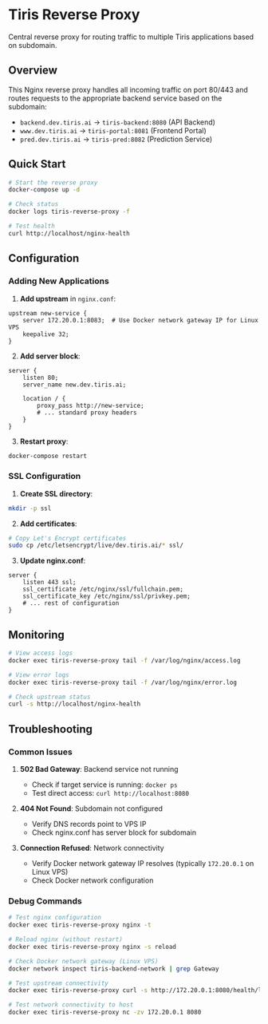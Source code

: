 # Tiris Reverse Proxy

Central reverse proxy for routing traffic to multiple Tiris applications based on subdomain.

## Overview

This Nginx reverse proxy handles all incoming traffic on port 80/443 and routes requests to the appropriate backend service based on the subdomain:

- `backend.dev.tiris.ai` → `tiris-backend:8080` (API Backend)
- `www.dev.tiris.ai` → `tiris-portal:8081` (Frontend Portal)
- `pred.dev.tiris.ai` → `tiris-pred:8082` (Prediction Service)

## Quick Start

```bash
# Start the reverse proxy
docker-compose up -d

# Check status
docker logs tiris-reverse-proxy -f

# Test health
curl http://localhost/nginx-health
```

## Configuration

### Adding New Applications

1. **Add upstream** in `nginx.conf`:
```nginx
upstream new-service {
    server 172.20.0.1:8083;  # Use Docker network gateway IP for Linux VPS
    keepalive 32;
}
```

2. **Add server block**:
```nginx
server {
    listen 80;
    server_name new.dev.tiris.ai;
    
    location / {
        proxy_pass http://new-service;
        # ... standard proxy headers
    }
}
```

3. **Restart proxy**:
```bash
docker-compose restart
```

### SSL Configuration

1. **Create SSL directory**:
```bash
mkdir -p ssl
```

2. **Add certificates**:
```bash
# Copy Let's Encrypt certificates
sudo cp /etc/letsencrypt/live/dev.tiris.ai/* ssl/
```

3. **Update nginx.conf**:
```nginx
server {
    listen 443 ssl;
    ssl_certificate /etc/nginx/ssl/fullchain.pem;
    ssl_certificate_key /etc/nginx/ssl/privkey.pem;
    # ... rest of configuration
}
```

## Monitoring

```bash
# View access logs
docker exec tiris-reverse-proxy tail -f /var/log/nginx/access.log

# View error logs  
docker exec tiris-reverse-proxy tail -f /var/log/nginx/error.log

# Check upstream status
curl -s http://localhost/nginx-health
```

## Troubleshooting

### Common Issues

1. **502 Bad Gateway**: Backend service not running
   - Check if target service is running: `docker ps`
   - Test direct access: `curl http://localhost:8080`

2. **404 Not Found**: Subdomain not configured
   - Verify DNS records point to VPS IP
   - Check nginx.conf has server block for subdomain

3. **Connection Refused**: Network connectivity
   - Verify Docker network gateway IP resolves (typically `172.20.0.1` on Linux VPS)
   - Check Docker network configuration

### Debug Commands

```bash
# Test nginx configuration
docker exec tiris-reverse-proxy nginx -t

# Reload nginx (without restart)
docker exec tiris-reverse-proxy nginx -s reload

# Check Docker network gateway (Linux VPS)
docker network inspect tiris-backend-network | grep Gateway

# Test upstream connectivity
docker exec tiris-reverse-proxy curl -s http://172.20.0.1:8080/health/live

# Test network connectivity to host
docker exec tiris-reverse-proxy nc -zv 172.20.0.1 8080
```